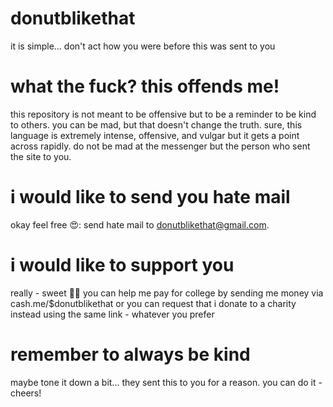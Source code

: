 # donutblikethat
it is simple... don't act how you were before this was sent to you

# what the fuck? this offends me!

this repository is not meant to be offensive but to be a reminder to be kind to others. you can be mad, but that doesn't change the truth. sure, this language is extremely intense, offensive, and vulgar but it gets a point across rapidly. 
do not be mad at the messenger but the person who sent the site to you.

# i would like to send you hate mail
okay feel free 😍: send hate mail to donutblikethat@gmail.com</a>. 

# i would like to support you
really - sweet 🙌🏻 you can help me pay for college by sending me money via cash.me/$donutblikethat or you can request that i donate to a charity instead using the same link - whatever you prefer 
# remember to always be kind
maybe tone it down a bit... they sent this to you for a reason. you can do it - cheers!
